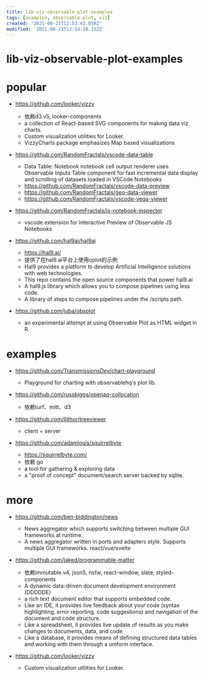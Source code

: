 ```yaml
---
title: lib-viz-observable-plot-examples
tags: [examples, observable-plot, viz]
created: '2021-08-21T12:53:43.058Z'
modified: '2021-08-21T12:54:10.152Z'
---
```


# lib-viz-observable-plot-examples

# popular

- https://github.com/looker/vizzy
  - 依赖d3.v5, looker-components
  - a collection of React-based SVG components for making data viz charts.
  - Custom visualization utilities for Looker.
  - VizzyCharts package emphasizes Map based visualizations

- https://github.com/RandomFractals/vscode-data-table
  - Data Table: Notebook notebook cell output renderer uses Observable Inputs Table component for fast incremental data display and scrolling of datasets loaded in VSCode Notebooks
  - https://github.com/RandomFractals/vscode-data-preview
  - https://github.com/RandomFractals/geo-data-viewer
  - https://github.com/RandomFractals/vscode-vega-viewer
- https://github.com/RandomFractals/js-notebook-inspector
  - vscode extension for Interactive Preview of Observable JS Notebooks

- https://github.com/hal9ai/hal9ai
  - https://hal9.ai/
  - 提供了在hal9.ai平台上使用oplot的示例
  - Hal9 provides a platform to develop Artificial Intelligence solutions with web technologies. 
  - This repo contains the open source components that power hal9.ai
  - A hal9.js library which allows you to compose pipelines using less code.
  - A library of steps to compose pipelines under the /scripts path.

- https://github.com/juba/obsplot
  - an experimental attempt at using Observable Plot as HTML widget in R.
# examples
- https://github.com/TransmissionsDev/chart-playground
  - Playground for charting with observablehq's plot lib.

- https://github.com/russbiggs/openaq-collocation
  - 依赖turf、mitt、d3

- https://github.com/Ilithor/treeviewer
  - client + server

- https://github.com/adamlouis/squirrelbyte
  - https://squirrelbyte.com/
  - 依赖 go
  - a tool for gathering & exploring data
  - a "proof of concept" document/search server backed by sqlite.
# more
- https://github.com/ben-biddington/news
  - News aggregator which supports switching between multiple GUI frameworks at runtime.
  - A news aggregator written in ports and adapters style. Supports multiple GUI frameworks. react/vue/svelte

- https://github.com/jaked/programmable-matter
  - 依赖immutable.v4, json5, nsfw, react-window, slate, styled-components
  - A dynamic data-driven document development environment (DDDDDE)
  - a rich text document editor that supports embedded code. 
  - Like an IDE, it provides live feedback about your code (syntax highlighting, error reporting, code suggestions) and navigation of the document and code structure.
  - Like a spreadsheet, it provides live update of results as you make changes to documents, data, and code
  - Like a database, it provides means of defining structured data tables and working with them through a uniform interface.

- https://github.com/looker/vizzy
  - Custom visualization utilities for Looker.
